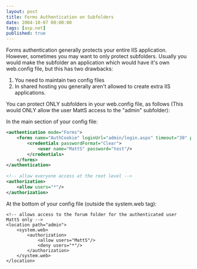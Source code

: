 ```yaml
---
layout: post
title: Forms Authentication on Subfolders
date: 2004-10-07 00:00:00
tags: [asp.net]
published: true
---
```


Forms authentication generally protects your entire IIS application. However, sometimes you may want to only protect subfolders. Usually you would make the subfolder an application which would have it's own web.config file, but this has two drawbacks:

1. You need to maintain two config files
2. In shared hosting you generally aren't allowed to create extra IIS applications.

You can protect ONLY subfolders in your web.config file, as follows (This would ONLY allow the user MattS access to the "admin" subfolder):

In the main section of your config file:

```xml
<authentication mode="Forms">
	<forms name="AuthCookie" loginUrl="admin/login.aspx" timeout="30" path="/">
		<credentials passwordFormat="Clear">
			<user name="MattS" password="test"/>
		</credentials>
	</forms>
</authentication>
  
<!-- allow everyone access at the root level -->  
<authorization>
	<allow users="*"/>
</authorization>
```

At the bottom of your config file (outside the system.web tag):

```zml
<!-- allows access to the forum folder for the authenticated user MattS only -->
<location path="admin">  
	<system.web>   
		<authorization>    
			<allow users="MattS"/>
			<deny users="*"/>
		</authorization>  
	</system.web> 
</location>
```